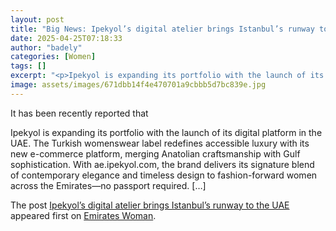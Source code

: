 ```yaml
---
layout: post
title: "Big News: Ipekyol’s digital atelier brings Istanbul’s runway to the UAE"
date: 2025-04-25T07:18:33
author: "badely"
categories: [Women]
tags: []
excerpt: "<p>Ipekyol is expanding its portfolio with the launch of its digital platform in the UAE. The Turkish womenswear label redefines accessible luxury wit"
image: assets/images/671dbb14f4e470701a9cbbb5d7bc839e.jpg
---
```


It has been recently reported that <p>Ipekyol is expanding its portfolio with the launch of its digital platform in the UAE. The Turkish womenswear label redefines accessible luxury with its new e-commerce platform, merging Anatolian craftsmanship with Gulf sophistication. With ae.ipekyol.com, the brand delivers its signature blend of contemporary elegance and timeless design to fashion-forward women across the Emirates—no passport required. [&#8230;]</p>
<p>The post <a href="https://emirateswoman.com/ipekyols-digital-atelier-brings-istanbuls-runway-to-the-uae/" rel="nofollow">Ipekyol’s digital atelier brings Istanbul’s runway to the UAE</a> appeared first on <a href="https://emirateswoman.com" rel="nofollow">Emirates Woman</a>.</p>

